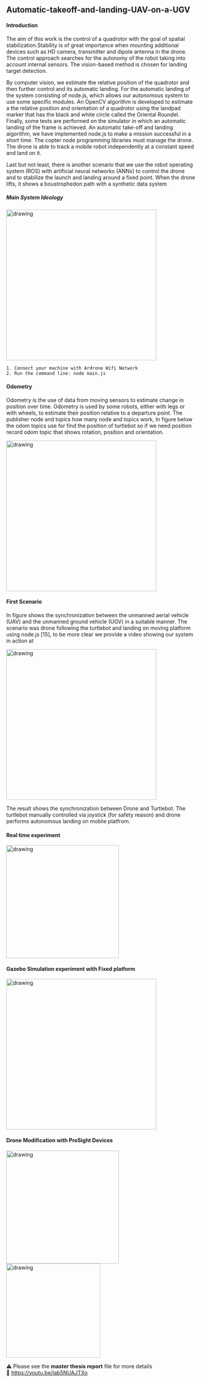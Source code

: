 ## Automatic-takeoff-and-landing-UAV-on-a-UGV

#### Introduction

The aim of this work is the control of a quadrotor with the goal of spatial stabilization.Stability is of great importance when mounting additional devices such as HD camera, transmitter and dipole antenna in the drone. The control approach searches for the autonomy of the robot taking into account internal sensors. The vision-based method is chosen for landing target detection.

By computer vision, we estimate the relative position of the quadrotor and then further control and its automatic landing. For the automatic landing of the system consisting of node.js, which allows our autonomous system to use some specific modules. An OpenCV algorithm is developed to estimate a the relative position and orientation of a quadrotor using the landpad marker that has the black and white circle called the Oriental Roundel. Finally, some tests are performed on the simulator in which an automatic landing of the frame is achieved. An automatic take-off and landing algorithm, we have implemented node.js to make a mission successful in a short time. The copter node programming libraries must manage the drone. The drone is able to track a mobile robot independently at a constant speed and land on it.


Last but not least, there is another scenario that we use the robot operating system (ROS) with artificial neural networks (ANNs) to control the drone and to stabilize the launch and landing around a fixed point. When the drone lifts, it shows a boustrophedon path with a synthetic data system
##### Main System Ideology 
<img src="https://user-images.githubusercontent.com/70905483/173815494-ec38095f-11bb-42a1-bc28-62dcd0b16a54.JPG" alt="drawing" width="400"/>

~~~
1. Connect your machine with Ardrone Wifi Network
2. Run the command line: node main.js
~~~
#### Odometry 
Odometry is the use of data from moving sensors to estimate change in position over time. Odometry is used by some robots, either with legs or with wheels, to estimate their position relative to a departure point. The publisher node and topics how many node and topics work, In figure below the odom topics use for find the position of turtlebot so if we need position record odom topic that shows rotation, position and orientation.

<img src="https://user-images.githubusercontent.com/70905483/173818353-bf651404-4a9c-400a-a1d7-6a6a2a421e8d.JPG" alt="drawing" width="400"/>

#### First Scenario 
In figure shows the synchronization between the unmanned aerial vehicle (UAV) and the unmanned ground vehicle (UGV) in a suitable manner. The scenario was drone following the turtlebot and landing on moving platform using node.js [15], to be more clear we provide a video showing our system in action at

<img src="https://user-images.githubusercontent.com/70905483/173818503-3301694a-68dd-4142-bf28-9c3dd48ef5e2.JPG" alt="drawing" width="400"/>

The result shows the synchronization between Drone and Turtlebot. The turtlebot manually controlled via joystick (for safety reason) and drone performs autonomous landing on moblie platfrom.

#### Real time experiment 

<img src="https://user-images.githubusercontent.com/70905483/173819908-35e4b6b6-cb8e-4ef9-8408-f772813cfb05.JPG" alt="drawing" width="300"/>

#### Gazebo Simulation experiment with Fixed platform 

<img src="https://user-images.githubusercontent.com/70905483/173820315-b2a5540f-60f0-46cf-8a37-f109f745261a.JPG" alt="drawing" width="400"/>

#### Drone Modification with ProSight Devices 

<img src="https://user-images.githubusercontent.com/70905483/173827326-16259ce9-d463-4fdd-b3ed-ed4a9b3d69db.png" alt="drawing" width="300"/>

<img src="https://user-images.githubusercontent.com/70905483/173827359-486958f7-3248-4859-bb0b-f5251b85461f.png" alt="drawing" width="250"/>


⚠️ Please see the **master thesis report** file for more details \
🎥 https://youtu.be/lab5NUAJTXo






